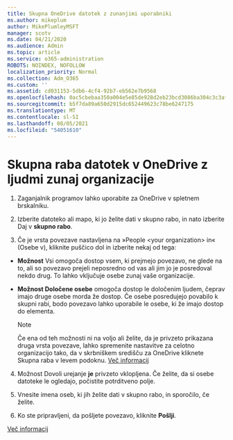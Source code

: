 ```yaml
---
title: Skupna OneDrive datotek z zunanjimi uporabniki
ms.author: mikeplum
author: MikePlumleyMSFT
manager: scotv
ms.date: 04/21/2020
ms.audience: Admin
ms.topic: article
ms.service: o365-administration
ROBOTS: NOINDEX, NOFOLLOW
localization_priority: Normal
ms.collection: Adm_O365
ms.custom: ''
ms.assetid: cd031153-5db6-4cf4-92b7-eb562e7b9568
ms.openlocfilehash: 0ac5cbebaa350a004e5e85de928d2eb23bcd3086ba304c3c3afdfa9c13e42188
ms.sourcegitcommit: b5f7da89a650d2915dc652449623c78be6247175
ms.translationtype: MT
ms.contentlocale: sl-SI
ms.lasthandoff: 08/05/2021
ms.locfileid: "54051610"
---
```

# <a name="share-files-in-onedrive-with-people-outside-your-organization"></a>Skupna raba datotek v OneDrive z ljudmi zunaj organizacije

1. Zaganjalnik programov lahko uporabite za OneDrive v spletnem brskalniku. 
    
2. Izberite datoteko ali mapo, ki jo želite dati v skupno rabo, in nato izberite Daj v **skupno rabo**. 
    
3. Če je vrsta povezave nastavljena na »People \<your organization\> in« (Osebe v), kliknite puščico dol in izberite nekaj od tega: 
    
  - **Možnost** Vsi omogoča dostop vsem, ki prejmejo povezavo, ne glede na to, ali so povezavo prejeli neposredno od vas ali jim jo je posredoval nekdo drug. To lahko vključuje osebe zunaj vaše organizacije. 
    
  - **Možnost Določene osebe** omogoča dostop le določenim ljudem, čeprav imajo druge osebe morda že dostop. Če osebe posredujejo povabilo k skupni rabi, bodo povezavo lahko uporabile le osebe, ki že imajo dostop do elementa. 
    
    > [!NOTE]
    > Če ena od teh možnosti ni na voljo ali želite, da je privzeto prikazana druga vrsta povezave, lahko spremenite nastavitve za  celotno organizacijo tako, da v skrbniškem središču za OneDrive kliknete Skupna raba v levem podoknu. [Več informacij](https://go.microsoft.com/fwlink/?linkid=871961)
  
4. Možnost Dovoli urejanje **je** privzeto vklopljena. Če želite, da si osebe datoteke le ogledajo, počistite potrditveno polje. 
    
5. Vnesite imena oseb, ki jih želite dati v skupno rabo, in sporočilo, če želite.
    
6. Ko ste pripravljeni, da pošljete povezavo, kliknite **Pošlji**. 
    
[Več informacij](https://go.microsoft.com/fwlink/?linkid=871861)
  

